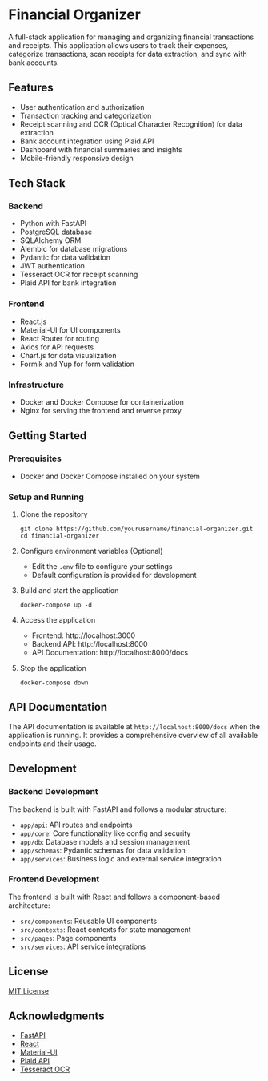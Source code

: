 # Financial Organizer

A full-stack application for managing and organizing financial transactions and receipts. This application allows users to track their expenses, categorize transactions, scan receipts for data extraction, and sync with bank accounts.

## Features

- User authentication and authorization
- Transaction tracking and categorization
- Receipt scanning and OCR (Optical Character Recognition) for data extraction
- Bank account integration using Plaid API
- Dashboard with financial summaries and insights
- Mobile-friendly responsive design

## Tech Stack

### Backend
- Python with FastAPI
- PostgreSQL database
- SQLAlchemy ORM
- Alembic for database migrations
- Pydantic for data validation
- JWT authentication
- Tesseract OCR for receipt scanning
- Plaid API for bank integration

### Frontend
- React.js
- Material-UI for UI components
- React Router for routing
- Axios for API requests
- Chart.js for data visualization
- Formik and Yup for form validation

### Infrastructure
- Docker and Docker Compose for containerization
- Nginx for serving the frontend and reverse proxy

## Getting Started

### Prerequisites
- Docker and Docker Compose installed on your system

### Setup and Running

1. Clone the repository
   ```
   git clone https://github.com/yourusername/financial-organizer.git
   cd financial-organizer
   ```

2. Configure environment variables (Optional)
   - Edit the `.env` file to configure your settings
   - Default configuration is provided for development

3. Build and start the application
   ```
   docker-compose up -d
   ```

4. Access the application
   - Frontend: http://localhost:3000
   - Backend API: http://localhost:8000
   - API Documentation: http://localhost:8000/docs

5. Stop the application
   ```
   docker-compose down
   ```

## API Documentation

The API documentation is available at `http://localhost:8000/docs` when the application is running. It provides a comprehensive overview of all available endpoints and their usage.

## Development

### Backend Development

The backend is built with FastAPI and follows a modular structure:
- `app/api`: API routes and endpoints
- `app/core`: Core functionality like config and security
- `app/db`: Database models and session management
- `app/schemas`: Pydantic schemas for data validation
- `app/services`: Business logic and external service integration

### Frontend Development

The frontend is built with React and follows a component-based architecture:
- `src/components`: Reusable UI components
- `src/contexts`: React contexts for state management
- `src/pages`: Page components
- `src/services`: API service integrations

## License

[MIT License](LICENSE)

## Acknowledgments

- [FastAPI](https://fastapi.tiangolo.com/)
- [React](https://reactjs.org/)
- [Material-UI](https://mui.com/)
- [Plaid API](https://plaid.com/)
- [Tesseract OCR](https://github.com/tesseract-ocr/tesseract) 